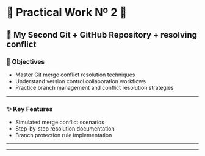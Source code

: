 # 🚀 Practical Work Nº 2 🚀

## 📁 My Second Git + GitHub Repository + resolving conflict

### 🎯 Objectives
- Master Git merge conflict resolution techniques
- Understand version control collaboration workflows
- Practice branch management and conflict resolution strategies
---


### ✨ Key Features
- Simulated merge conflict scenarios
- Step-by-step resolution documentation
- Branch protection rule implementation

---
---